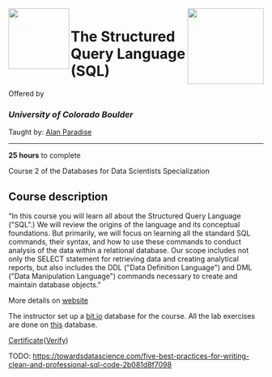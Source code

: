 <a href="https://www.coursera.org/learn/the-structured-query-language-sql">
<img src="../../../img/The_Structured_Query_Language(SQL)_logo.avif" width="150" height="150" align="right">
</a>

<img src="https://upload.wikimedia.org/wikipedia/commons/c/c3/Colorado_Buffaloes_wordmark.svg" width="120" height="120" align="left">

# The Structured Query Language (SQL)

Offered by 
### *University of Colorado Boulder*

Taught by: [Alan Paradise](https://www.coursera.org/instructor/alan-paradise)

---

**25 hours** to complete

Course 2 of the Databases for Data Scientists Specialization

## Course description

"In this course you will learn all about the Structured Query Language ("SQL".)   We will review the origins of the language and its conceptual foundations.   But primarily, we will focus on learning all the standard SQL commands, their syntax, and how to use these commands to conduct analysis of the data within a relational database.  Our scope includes not only the SELECT statement for retrieving data and creating analytical reports, but also includes the DDL ("Data Definition Language") and DML ("Data Manipulation Language") commands necessary to create and maintain database objects."

More details on [website](https://www.coursera.org/learn/the-structured-query-language-sql)

The instructor set up a [bit.io](https://bit.io/) database for the course. All the lab exercises are done on [this](https://bit.io/alanparadise/nw) database.

[Certificate](https://github.com/kubapeter/portfolio/blob/dab6021b5e87789f9740d03afbb441a5a5a72a2f/Coursera%20Courses/Standalone%20Courses/The%20Structured%20Query%20Language%20(SQL)/Certificate/Coursera%20Certificate%20The%20Structured%20Query%20Language%20(SQL).pdf)([Verify](https://www.coursera.org/account/accomplishments/certificate/HS8PCQ2LVVQN))

TODO: https://towardsdatascience.com/five-best-practices-for-writing-clean-and-professional-sql-code-2b081d8f7098
